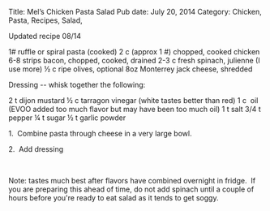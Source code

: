 Title: Mel&#8217;s Chicken Pasta Salad
Pub date: July 20, 2014
Category: Chicken, Pasta, Recipes, Salad, 

Updated recipe 08/14

1# ruffle or spiral pasta (cooked)
2 c (approx 1 #) chopped, cooked chicken
6-8 strips bacon, chopped, cooked, drained
2-3 c fresh spinach, julienne (I use more)
½ c ripe olives, optional
8oz Monterrey jack cheese, shredded

Dressing -- whisk together the following:

2 t dijon mustard
½ c tarragon vinegar (white tastes better than red)
1 c  oil (EVOO added too much flavor but may have been too much oil)
1 t salt
3/4 t pepper
¼ t sugar
½ t garlic powder

1.  Combine pasta through cheese in a very large bowl.

2.  Add dressing

&nbsp;

Note: tastes much best after flavors have combined overnight in fridge.  If you are preparing this ahead of time, do not add spinach until a couple of hours before you're ready to eat salad as it tends to get soggy.

&nbsp;

&nbsp;